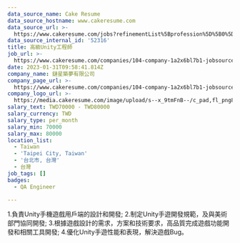 ```yaml
---
data_source_name: Cake Resume
data_source_hostname: www.cakeresume.com
data_source_url: >-
  https://www.cakeresume.com/jobs?refinementList%5Bprofession%5D%5B0%5D=engineering_qa-engineer&refinementList%5Bsalary_type%5D=per_month&refinementList%5Bsalary_currency%5D=TWD&range%5Bsalary_range%5D%5Bmax%5D=600000
data_source_internal_id: '52316'
title: 高級Unity工程師
job_url: >-
  https://www.cakeresume.com/companies/104-company-1a2x6bl7b1-jobsource-joblist_r_cust/jobs/senior-unity-engineer-ad3891
date: 2023-01-31T09:58:41.814Z
company_name: 鏈星築夢有限公司
company_page_url: >-
  https://www.cakeresume.com/companies/104-company-1a2x6bl7b1-jobsource-joblist_r_cust
company_logo_url: >-
  https://media.cakeresume.com/image/upload/s--x_9tmFnB--/c_pad,fl_png8,h_200,w_200/v1604373250/wden5c0tgyehxqvrjpfj.png
salary_text: TWD70000 - TWD80000
salary_currency: TWD
salary_type: per_month
salary_min: 70000
salary_max: 80000
location_list:
  - Taiwan
  - 'Taipei City, Taiwan'
  - '台北市, 台灣'
  - 台灣
job_tags: []
badges:
  - QA Engineer

---
```


1.負責Unity手機遊戲用戶端的設計和開發; 2.制定Unity手遊開發規範，及與美術部門協同開發; 3.根據遊戲設計的需求，方案和技術要求，高品質完成遊戲功能開發和相關工具開發; 4.優化Unity手遊性能和表現，解決遊戲Bug。